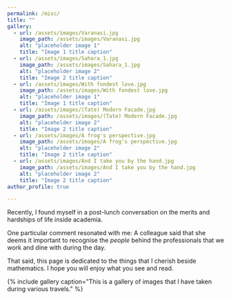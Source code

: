 ```yaml
---
permalink: /misc/
title: ""
gallery:
  - url: /assets/images/Varanasi.jpg
    image_path: /assets/images/Varanasi.jpg
    alt: "placeholder image 1"
    title: "Image 1 title caption"
  - url: /assets/images/Sahara_1.jpg
    image_path: /assets/images/Sahara_1.jpg
    alt: "placeholder image 2"
    title: "Image 2 title caption"
  - url: /assets/images/With fondest love.jpg
    image_path: /assets/images/With fondest love.jpg
    alt: "placeholder image 1"
    title: "Image 1 title caption"
  - url: /assets/images/(Tate) Modern Facade.jpg
    image_path: /assets/images/(Tate) Modern Facade.jpg
    alt: "placeholder image 2"
    title: "Image 2 title caption"  
  - url: /assets/images/A frog's perspective.jpg
    image_path: /assets/images/A frog's perspective.jpg
    alt: "placeholder image 2"
    title: "Image 2 title caption" 
  - url: /assets/images/And I take you by the hand.jpg
    image_path: /assets/images/And I take you by the hand.jpg
    alt: "placeholder image 2"
    title: "Image 2 title caption"  
author_profile: true   

---
```


Recently, I found myself in a post-lunch conversation on the merits and hardships of life inside academia. 

One particular comment resonated with me: A colleague said that she deems it important to recognise the <i> people </i> 
behind the professionals that we work and dine with during the day.

That said, this page is dedicated to the things that I cherish beside mathematics. I hope you will enjoy what you see and read. 

{% include gallery caption="This is a gallery of images that I have taken during various 
travels." %}  
